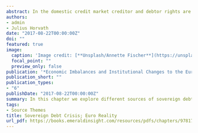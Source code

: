 ```yaml
---
abstract: In the domestic credit market creditor and debtor rights are clearly defined. In contrast, sovereign debt repayment is largely contingent on the debtor government’s willingness to repay as enforcement of contracts at the international level is limited. In this chapter we explore different sources of sovereign debt crises as opportunistic and myopic behavior by debtor nations, over-consumption of imported goods, credit temptation by lenders eager to allocate savings surpluses, and unexpected consequences of initially seen appropriate policies. We explore how these factors have played out in the Euro-debt crisis and outline a framework for creditor responsibility to complement debtor self-restraint.
authors:
- admin
- Julius Horvath
date: "2017-08-22T00:00:00Z"
doi: ""
featured: true
image:
  caption: 'Image credit: [**Unsplash/Annette Fischer**](https://unsplash.com/photos/QjFZUES9VEM)'
  focal_point: ""
  preview_only: false
publication: '*Economic Imbalances and Institutional Changes to the Euro and the European Union*'
publication_short: ""
publication_types:
- "6"
publishDate: "2017-08-22T00:00:00Z"
summary: In this chapter we explore different sources of sovereign debt crises as opportunistic and myopic behavior by debtor nations, over-consumption of imported goods, credit temptation by lenders eager to allocate savings surpluses, and unexpected consequences of initially seen appropriate policies.
tags:
- Source Themes
title: Sovereign Debt Crisis; Euro Reality
url_pdf: https://books.emeraldinsight.com/resources/pdfs/chapters/9781787145108-TYPE23-NR2.pdf
---
```


